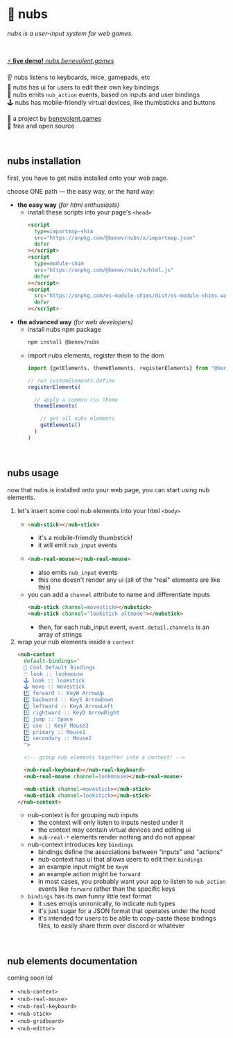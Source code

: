 
🔘 nubs
=======

*nubs is a user-input system for web games.*

<br/>

[⚡ **live demo!** *nubs.benevolent.games*](https://nubs.benevolent.games/)  

👂 nubs listens to keyboards, mice, gamepads, etc  
📝 nubs has ui for users to edit their own key bindings  
📣 nubs emits `nub_action` events, based on inputs and user bindings  
🕹️ nubs has mobile-friendly virtual devices, like thumbsticks and buttons  

👼 a project by [benevolent.games](https://benevolent.games/)  
💖 free and open source  

<br/>

## nubs installation

first, you have to get nubs installed onto your web page.

choose ONE path — the easy way, or the hard way:

- **the easy way** *(for html enthusiasts)*
  - install these scripts into your page's `<head>`
    ```html
    <script
      type=importmap-shim
      src="https://unpkg.com/@benev/nubs/x/importmap.json"
      defer
    ></script>
    <script
      type=module-shim
      src="https://unpkg.com/@benev/nubs/x/html.js"
      defer
    ></script>
    <script
      src="https://unpkg.com/es-module-shims/dist/es-module-shims.wasm.js"
      defer
    ></script>
    ```
- **the advanced way** *(for web developers)*
    - install nubs npm package
      ```sh
      npm install @benev/nubs
      ```
    - import nubs elements, register them to the dom
      ```js
      import {getElements, themeElements, registerElements} from "@benev/nubs"

      // run customElements.define
      registerElements(

        // apply a common css theme
        themeElements(

          // get all nubs elements
          getElements()
        )
      )
      ```

<br/>

## nubs usage

now that nubs is installed onto your web page, you can start using nub elements.

1. let's insert some cool nub elements into your html `<body>`
    - ```html
      <nub-stick></nub-stick>
      ```
      - it's a mobile-friendly thumbstick!
      - it will emit `nub_input` events
    - ```html
      <nub-real-mouse></nub-real-mouse>
      ```
      - also emits `nub_input` events
      - this one doesn't render any ui (all of the "real" elements are like this)
    - you can add a `channel` attribute to name and differentiate inputs
      ```html
      <nub-stick channel=movestick></nubstick>
      <nub-stick channel="lookstick altmode"></nubstick>
      ```
      - then, for each nub_input event, `event.detail.channels` is an array of strings
1. wrap your nub elements inside a `context`
    ```html
    <nub-context
      default-bindings="
      👼 Cool Default Bindings
      🖱️ look :: lookmouse
      🕹️ look :: lookstick
      🕹️ move :: movestick
      *️⃣ forward :: KeyW ArrowUp
      *️⃣ backward :: KeyS ArrowDown
      *️⃣ leftward :: KeyA ArrowLeft
      *️⃣ rightward :: KeyD ArrowRight
      *️⃣ jump :: Space
      *️⃣ use :: KeyF Mouse3
      *️⃣ primary :: Mouse1
      *️⃣ secondary :: Mouse2
      ">

      <!-- group nub elements together into a context! -->

      <nub-real-keyboard></nub-real-keyboard>
      <nub-real-mouse channel=lookmouse></nub-real-mouse>

      <nub-stick channel=movestick></nub-stick>
      <nub-stick channel=lookstick></nub-stick>
    </nub-context>
    ```
    - nub-context is for grouping nub inputs
      - the context will only listen to inputs nested under it
      - the context may contain virtual devices and editing ui
      - `nub-real-*` elements render nothing and do not appear
    - nub-context introduces key `bindings`
      - bindings define the associations between "inputs" and "actions"
      - nub-context has ui that allows users to edit their `bindings`
      - an example input might be `KeyW`
      - an example action might be `forward`
      - in most cases, you probably want your app to listen to `nub_action` events like `forward` rather than the specific keys
    - `bindings` has its own funny little text format
      - it uses emojis unironically, to indicate nub types
      - it's just sugar for a JSON format that operates under the hood
      - it's intended for users to be able to copy-paste these bindings files, to easily share them over discord or whatever

<br/>

## nub elements documentation

coming soon lol

- `<nub-context>`
- `<nub-real-mouse>`
- `<nub-real-keyboard>`
- `<nub-stick>`
- `<nub-gridboard>`
- `<nub-editor>`
